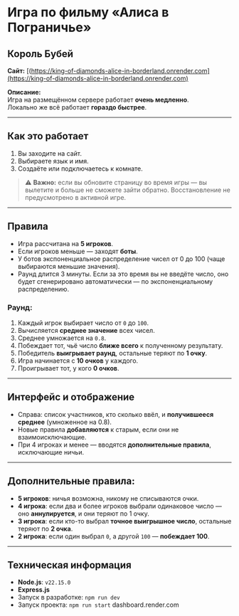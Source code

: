 # Игра по фильму **«Алиса в Пограничье»**  
## Король Бубей

**Сайт:** [(https://king-of-diamonds-alice-in-borderland.onrender.com](https://king-of-diamonds-alice-in-borderland.onrender.com)

**Описание:**  
Игра на размещённом сервере работает **очень медленно**.  
Локально же всё работает **гораздо быстрее**.

---

## Как это работает

1. Вы заходите на сайт.
2. Выбираете язык и имя.
3. Создаёте или подключаетесь к комнате.

> ⚠️ **Важно:** если вы обновите страницу во время игры — вы вылетите и больше не сможете зайти обратно. Восстановление не предусмотрено в активной игре.

---

## Правила

- Игра рассчитана на **5 игроков**.
- Если игроков меньше — заходят **боты**.
- У ботов экспоненциальное распределение чисел от 0 до 100 (чаще выбираются меньшие значения).
- Раунд длится 3 минуты. Если за это время вы не введёте число, оно будет сгенерировано автоматически — по экспоненциальному распределению.

### Раунд:

1. Каждый игрок выбирает число от `0` до `100`.
2. Вычисляется **среднее значение** всех чисел.
3. Среднее умножается на `0.8`.
4. Побеждает тот, чьё число **ближе всего** к полученному результату.
5. Победитель **выигрывает раунд**, остальные теряют по **1 очку**.
6. Игра начинается с **10 очков** у каждого.
7. Проигрывает тот, у кого **0 очков**.

---

## Интерфейс и отображение

- Справа: список участников, кто сколько ввёл, и **получившееся среднее** (умноженное на 0.8).
- Новые правила **добавляются** к старым, если они не взаимоисключающие.
- При 4 игроках и менее — вводятся **дополнительные правила**, исключающие ничьи.

---

## Дополнительные правила:

- **5 игроков**: ничья возможна, никому не списываются очки.
- **4 игрока**: если два и более игроков выбрали одинаковое число — оно **аннулируется**, и они теряют по 1 очку.
- **3 игрока**: если кто-то выбрал **точное выигрышное число**, остальные теряют по **2 очка**.
- **2 игрока**: если один выбрал `0`, а другой `100` — **побеждает 100**.

---

## Техническая информация

- **Node.js**: `v22.15.0`
- **Express.js**
- Запуск в разработке: `npm run dev`
- Запуск проекта: `npm run start`
dashboard.render.com